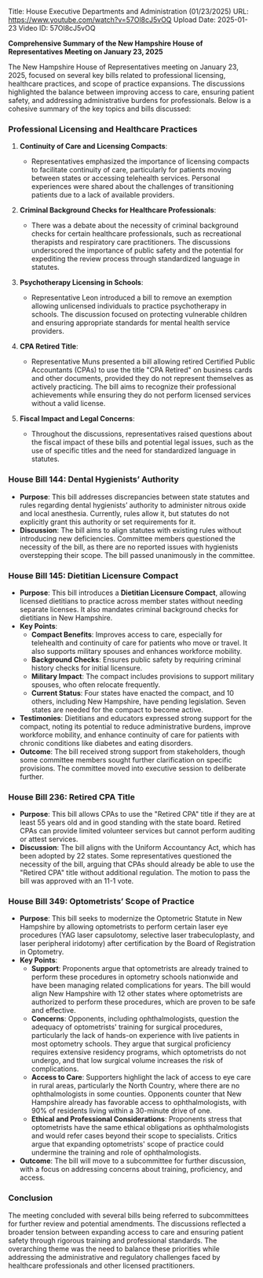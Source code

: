 Title: House Executive Departments and Administration (01/23/2025)
URL: https://www.youtube.com/watch?v=57Ol8cJ5vOQ
Upload Date: 2025-01-23
Video ID: 57Ol8cJ5vOQ

**Comprehensive Summary of the New Hampshire House of Representatives Meeting on January 23, 2025**

The New Hampshire House of Representatives meeting on January 23, 2025, focused on several key bills related to professional licensing, healthcare practices, and scope of practice expansions. The discussions highlighted the balance between improving access to care, ensuring patient safety, and addressing administrative burdens for professionals. Below is a cohesive summary of the key topics and bills discussed:

### **Professional Licensing and Healthcare Practices**
1. **Continuity of Care and Licensing Compacts**:
   - Representatives emphasized the importance of licensing compacts to facilitate continuity of care, particularly for patients moving between states or accessing telehealth services. Personal experiences were shared about the challenges of transitioning patients due to a lack of available providers.
   
2. **Criminal Background Checks for Healthcare Professionals**:
   - There was a debate about the necessity of criminal background checks for certain healthcare professionals, such as recreational therapists and respiratory care practitioners. The discussions underscored the importance of public safety and the potential for expediting the review process through standardized language in statutes.

3. **Psychotherapy Licensing in Schools**:
   - Representative Leon introduced a bill to remove an exemption allowing unlicensed individuals to practice psychotherapy in schools. The discussion focused on protecting vulnerable children and ensuring appropriate standards for mental health service providers.

4. **CPA Retired Title**:
   - Representative Muns presented a bill allowing retired Certified Public Accountants (CPAs) to use the title "CPA Retired" on business cards and other documents, provided they do not represent themselves as actively practicing. The bill aims to recognize their professional achievements while ensuring they do not perform licensed services without a valid license.

5. **Fiscal Impact and Legal Concerns**:
   - Throughout the discussions, representatives raised questions about the fiscal impact of these bills and potential legal issues, such as the use of specific titles and the need for standardized language in statutes.

### **House Bill 144: Dental Hygienists’ Authority**
- **Purpose**: This bill addresses discrepancies between state statutes and rules regarding dental hygienists’ authority to administer nitrous oxide and local anesthesia. Currently, rules allow it, but statutes do not explicitly grant this authority or set requirements for it.
- **Discussion**: The bill aims to align statutes with existing rules without introducing new deficiencies. Committee members questioned the necessity of the bill, as there are no reported issues with hygienists overstepping their scope. The bill passed unanimously in the committee.

### **House Bill 145: Dietitian Licensure Compact**
- **Purpose**: This bill introduces a **Dietitian Licensure Compact**, allowing licensed dietitians to practice across member states without needing separate licenses. It also mandates criminal background checks for dietitians in New Hampshire.
- **Key Points**:
  - **Compact Benefits**: Improves access to care, especially for telehealth and continuity of care for patients who move or travel. It also supports military spouses and enhances workforce mobility.
  - **Background Checks**: Ensures public safety by requiring criminal history checks for initial licensure.
  - **Military Impact**: The compact includes provisions to support military spouses, who often relocate frequently.
  - **Current Status**: Four states have enacted the compact, and 10 others, including New Hampshire, have pending legislation. Seven states are needed for the compact to become active.
- **Testimonies**: Dietitians and educators expressed strong support for the compact, noting its potential to reduce administrative burdens, improve workforce mobility, and enhance continuity of care for patients with chronic conditions like diabetes and eating disorders.
- **Outcome**: The bill received strong support from stakeholders, though some committee members sought further clarification on specific provisions. The committee moved into executive session to deliberate further.

### **House Bill 236: Retired CPA Title**
- **Purpose**: This bill allows CPAs to use the "Retired CPA" title if they are at least 55 years old and in good standing with the state board. Retired CPAs can provide limited volunteer services but cannot perform auditing or attest services.
- **Discussion**: The bill aligns with the Uniform Accountancy Act, which has been adopted by 22 states. Some representatives questioned the necessity of the bill, arguing that CPAs should already be able to use the "Retired CPA" title without additional regulation. The motion to pass the bill was approved with an 11-1 vote.

### **House Bill 349: Optometrists’ Scope of Practice**
- **Purpose**: This bill seeks to modernize the Optometric Statute in New Hampshire by allowing optometrists to perform certain laser eye procedures (YAG laser capsulotomy, selective laser trabeculoplasty, and laser peripheral iridotomy) after certification by the Board of Registration in Optometry.
- **Key Points**:
  - **Support**: Proponents argue that optometrists are already trained to perform these procedures in optometry schools nationwide and have been managing related complications for years. The bill would align New Hampshire with 12 other states where optometrists are authorized to perform these procedures, which are proven to be safe and effective.
  - **Concerns**: Opponents, including ophthalmologists, question the adequacy of optometrists' training for surgical procedures, particularly the lack of hands-on experience with live patients in most optometry schools. They argue that surgical proficiency requires extensive residency programs, which optometrists do not undergo, and that low surgical volume increases the risk of complications.
  - **Access to Care**: Supporters highlight the lack of access to eye care in rural areas, particularly the North Country, where there are no ophthalmologists in some counties. Opponents counter that New Hampshire already has favorable access to ophthalmologists, with 90% of residents living within a 30-minute drive of one.
  - **Ethical and Professional Considerations**: Proponents stress that optometrists have the same ethical obligations as ophthalmologists and would refer cases beyond their scope to specialists. Critics argue that expanding optometrists' scope of practice could undermine the training and role of ophthalmologists.
- **Outcome**: The bill will move to a subcommittee for further discussion, with a focus on addressing concerns about training, proficiency, and access.

### **Conclusion**
The meeting concluded with several bills being referred to subcommittees for further review and potential amendments. The discussions reflected a broader tension between expanding access to care and ensuring patient safety through rigorous training and professional standards. The overarching theme was the need to balance these priorities while addressing the administrative and regulatory challenges faced by healthcare professionals and other licensed practitioners.